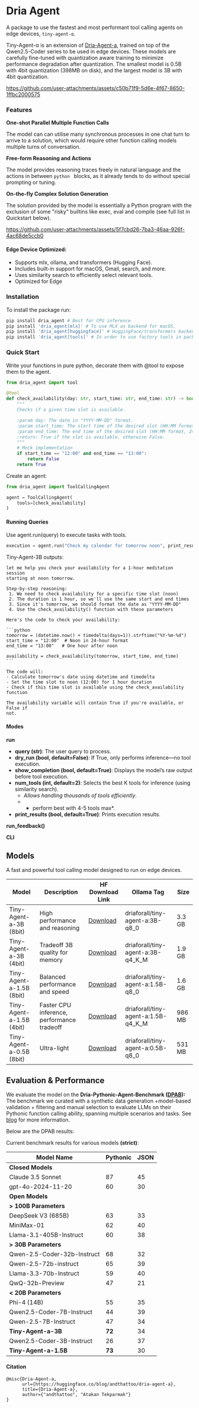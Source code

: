 # Dria Agent

A package to use the fastest and most performant tool calling agents on edge devices, `tiny-agent-α`.

Tiny-Agent-α is an extension of [Dria-Agent-a](https://huggingface.co/collections/driaforall/dria-agent-a-67a61f4b7d3d544fe5d3cd8a=), trained on top of the Qwen2.5-Coder series to be used in edge devices. 
These models are carefully fine-tuned with quantization aware training to minimize performance degradation after quantization. 
The smallest model is 0.5B with 4bit quantization (398MB on disk), and the largest model is 3B with 4bit quantization.


https://github.com/user-attachments/assets/c50b71f9-5d6e-4f67-8650-1ffbc2000575


### Features

**One-shot Parallel Multiple Function Calls**

The model can can utilise many synchronous processes in one chat turn to arrive to a solution, which would require other function calling models multiple turns of conversation.

**Free-form Reasoning and Actions**

The model provides reasoning traces freely in natural language and the actions in between ```python ``` blocks, as it already tends to do without special prompting or tuning. 

**On-the-fly Complex Solution Generation**

The solution provided by the model is essentially a Python program with the exclusion of some "risky" builtins like exec, eval and compile (see full list in Quickstart below). 



https://github.com/user-attachments/assets/5f7cbd26-7ba3-46aa-926f-4ac68de5ccb0



#### Edge Device Optimized:
- Supports mlx, ollama, and transformers (Hugging Face).
- Includes built-in support for macOS, Gmail, search, and more.
- Uses similarity search to efficiently select relevant tools.
- Optimized for Edge


### Installation

To install the package run:
```bash
pip install dria_agent # Best for CPU inference
pip install 'dria_agent[mlx]' # To use MLX as backend for macOS. 
pip install 'dria_agent[huggingface]' # HuggingFace/transformers backend for GPU.
pip install 'dria_agent[tools]' # In order to use factory tools in package
```

### Quick Start

Write your functions in pure python, decorate them with @tool to expose them to the agent.

````python
from dria_agent import tool

@tool
def check_availability(day: str, start_time: str, end_time: str) -> bool:
    """
    Checks if a given time slot is available.

    :param day: The date in "YYYY-MM-DD" format.
    :param start_time: The start time of the desired slot (HH:MM format, 24-hour).
    :param end_time: The end time of the desired slot (HH:MM format, 24-hour).
    :return: True if the slot is available, otherwise False.
    """
    # Mock implementation
    if start_time == "12:00" and end_time == "13:00":
        return False
    return True

````

Create an agent:

```python
from dria_agent import ToolCallingAgent

agent = ToolCallingAgent(
    tools=[check_availability]
)

```

#### Running Queries

Use agent.run(query) to execute tasks with tools.

```python
execution = agent.run("Check my calendar for tomorrow noon", print_results=True)
```

Tiny-Agent-3B outputs:

````
let me help you check your availability for a 1-hour meditation session       
starting at noon tomorrow.                                                    
                                                                                
Step-by-step reasoning:                                                       
 1. We need to check availability for a specific time slot (noon)              
 2. The duration is 1 hour, so we'll use the same start and end times          
 3. Since it's tomorrow, we should format the date as "YYYY-MM-DD"             
 4. Use the check_availability() function with these parameters                
                                                                                
Here's the code to check your availability:                                   
                                                                                
```python                                                                     
tomorrow = (datetime.now() + timedelta(days=1)).strftime("%Y-%m-%d")          
start_time = "12:00"  # Noon in 24-hour format                                
end_time = "13:00"   # One hour after noon                                    
                                                                                
availability = check_availability(tomorrow, start_time, end_time)             
```                                                                           
                                                                                
The code will:                                                                
- Calculate tomorrow's date using datetime and timedelta                      
- Set the time slot to noon (12:00) for 1 hour duration                       
- Check if this time slot is available using the check_availability function  
                                                                                
The availability variable will contain True if you're available, or False if  
not.

````

#### Modes

**run**

- **query (str)**: The user query to process.
- **dry_run (bool, default=False)**: If True, only performs inference—no tool execution.
- **show_completion (bool, default=True)**: Displays the model’s raw output before tool execution.
- **num_tools (int, default=2)**: Selects the best K tools for inference (using similarity search).
  - *Allows handling thousands of tools efficiently*.
  - * perform best with 4-5 tools max*.
- **print_results (bool, default=True)**: Prints execution results.

**run_feedback()**

**CLI**




## Models

A fast and powerful tool calling model designed to run on edge devices.


| Model                  | Description                                | HF Download Link                                                                                                         | Ollama Tag                         | Size   |
|------------------------|--------------------------------------------|--------------------------------------------------------------------------------------------------------------------------|-------------------------------------|--------|
| Tiny-Agent-a-3B (8bit) | High performance and reasoning             | [Download](https://huggingface.co/driaforall/Tiny-Agent-a-3B/resolve/main/dria-agent-a-3b.Q8_0.gguf?download=true)       | driaforall/tiny-agent-a:3B-q8_0  | 3.3 GB |
| Tiny-Agent-a-3B (4bit) | Tradeoff 3B quality for memory             | [Download](https://huggingface.co/driaforall/Tiny-Agent-a-3B/resolve/main/dria-agent-a-3b.Q4_K_M.gguf?download=true)     | driaforall/tiny-agent-a:3B-q4_K_M | 1.9 GB |
| Tiny-Agent-a-1.5B (8bit) | Balanced performance and speed             | [Download](https://huggingface.co/driaforall/Tiny-Agent-a-1.5B/resolve/main/dria-agent-a-1.5b.Q8_0.gguf?download=true)   | driaforall/tiny-agent-a:1.5B-q8_0 | 1.6 GB |
| Tiny-Agent-a-1.5B (4bit) | Faster CPU inference, performance tradeoff | [Download](https://huggingface.co/driaforall/Tiny-Agent-a-1.5B/resolve/main/dria-agent-a-1.5b.Q8_0.gguf?download=true)   | driaforall/tiny-agent-a:1.5B-q4_K_M | 986 MB |
| Tiny-Agent-a-0.5B (8bit) | Ultra-light                                | [Download](https://huggingface.co/driaforall/Tiny-Agent-a-1.5B/resolve/main/dria-agent-a-1.5b.Q4_K_M.gguf?download=true) | driaforall/tiny-agent-a:0.5B-q8_0 | 531 MB |



## Evaluation & Performance

We evaluate the model on the **Dria-Pythonic-Agent-Benchmark ([DPAB](https://github.com/firstbatchxyz/function-calling-eval)):** The benchmark we curated with a synthetic data generation +model-based validation + filtering and manual selection to evaluate LLMs on their Pythonic function calling ability, spanning multiple scenarios and tasks. See [blog](https://huggingface.co/blog/andthattoo/dpab-a) for more information.

Below are the DPAB results: 

Current benchmark results for various models **(strict)**:

| Model Name                      | Pythonic | JSON |
|---------------------------------|----------|------|
| **Closed Models**               |          |      |
| Claude 3.5 Sonnet              | 87       | 45   |
| gpt-4o-2024-11-20              | 60       | 30   |
| **Open Models**                 |          |      |
| **> 100B Parameters**           |          |      |
| DeepSeek V3 (685B)             | 63       | 33   |
| MiniMax-01                     | 62       | 40   |
| Llama-3.1-405B-Instruct        | 60       | 38   |
| **> 30B Parameters**            |          |      |
| Qwen-2.5-Coder-32b-Instruct    | 68       | 32   |
| Qwen-2.5-72b-instruct          | 65       | 39   |
| Llama-3.3-70b-Instruct         | 59       | 40   |
| QwQ-32b-Preview                | 47       | 21   |
| **< 20B Parameters**           |          |      |
| Phi-4 (14B)                    | 55       | 35   |
| Qwen2.5-Coder-7B-Instruct      | 44       | 39   |
| Qwen-2.5-7B-Instruct           | 47       | 34   |
| **Tiny-Agent-a-3B**               | **72**       | 34   |
| Qwen2.5-Coder-3B-Instruct      | 26       | 37   |
| **Tiny-Agent-a-1.5B**               | **73**       | 30   |


#### Citation

```
@misc{Dria-Agent-a,
      url={https://huggingface.co/blog/andthattoo/dria-agent-a},
      title={Dria-Agent-a},
      author={"andthattoo", "Atakan Tekparmak"}
}
```


